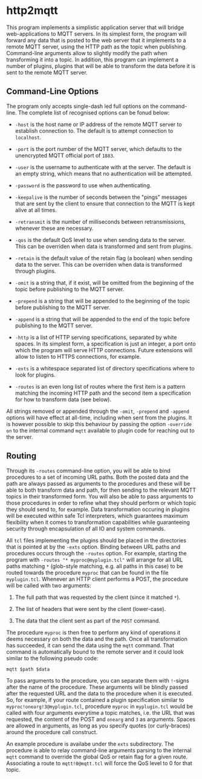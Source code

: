 # http2mqtt

This program implements a simplistic application server that will bridge
web-applications to MQTT servers. In its simplest form, the program will forward
any data that is posted to the web server that it implements to a remote MQTT
server, using the HTTP path as the topic when publishing. Command-line arguments
allow to slightly modify the path when transforming it into a topic. In
addition, this program can implement a number of plugins, plugins that will be
able to transform the data before it is sent to the remote MQTT server.

## Command-Line Options

The program only accepts single-dash led full options on the command-line.
The complete list of recognised options can be fonud below:

- `-host` is the host name or IP address of the remote MQTT server to establish
  connection to. The default is to attempt connection to `localhost`.
  
- `-port` is the port number of the MQTT server, which defaults to the
  unencrypted MQTT official port of `1883`.
  
- `-user` is the username to authenticate with at the server. The default is an
  empty string, which means that no authentication will be attempted.
  
- `-password` is the password to use when authenticating.

- `-keepalive` is the number of seconds between the "pings" messages that are
  sent by the client to ensure that connection to the MQTT is kept alive at all
  times.
  
- `-retransmit` is the number of milliseconds between retransmissions, whenever
  these are necessary.
  
- `-qos` is the default QoS level to use when sending data to the server. This
  can be overriden when data is transformed and sent from plugins.
  
- `-retain` is the default value of the retain flag (a boolean) when sending
  data to the server. This can be overriden when data is transformed through
  plugins.
  
- `-omit` is a string that, if it exist, will be omitted from the beginning of
  the topic before publishing to the MQTT server.
  
- `-prepend` is a string that will be appended to the beginning of the topic
  before publishing to the MQTT server.

- `-append` is a string that will be appended to the end of the topic before
  publishing to the MQTT server.

- `-http` is a list of HTTP serving specifications, separated by white spaces.
  In its simplest form, a specification is just an integer, a port onto which
  the program will serve HTTP connections. Future extensions will allow to
  listen to HTTPS connections, for example.
  
- `-exts` is a whitespace separated list of directory specifications where to
  look for plugins.
  
- `-routes` is an even long list of routes where the first item is a pattern
  matching the incoming HTTP path and the second item a specification for how to
  transform data (see below).
  
All strings removed or appended through the `-omit`, `-prepend` and `-append`
options will have effect at all-time, including when sent from the plugins. It
is however possible to skip this behaviour by passing the option `-override on`
to the internal command `mqtt` available to plugin code for reaching out to the
server.

## Routing

Through its `-routes` command-line option, you will be able to bind procedures
to a set of incoming URL paths. Both the posted data and the path are always
passed as arguments to the procedures and these will be able to both transform
data and path, for then sending to the relevant MQTT topics in their
transformed form. You will also be able to pass arguments to those procedures in
order to refine what they should perform or which topic they should send to, for
example. Data transformation occuring in plugins will be executed within safe
Tcl interpreters, which guarantees maximum flexibility when it comes to
transformation capabilities while guaranteeing security through encapsulation of
all IO and system commands.

All `tcl` files implementing the plugins should be placed in the directories
that is pointed at by the `-exts` option. Binding between URL paths and
procedures occurs through the `-routes` option. For example, starting the
program with `-routes "* myproc@myplugin.tcl"` will arrange for all URL paths
matching `*` (glob-style matching, e.g. all paths in this case) to be routed
towards the procedure `myproc` that can be found in the file `myplugin.tcl`.
Whenever an HTTP client performs a POST, the procedure will be called with two
arguments:

1. The full path that was requested by the client (since it matched
   `*`).

2. The list of headers that were sent by the client (lower-case).

3. The data that the client sent as part of the `POST` command.

The procedure `myproc` is then free to perform any kind of operations
it deems necessary on both the data and the path.  Once all
transformation has succeeded, it can send the data using the `mqtt`
command.  That command is automatically bound to the remote server and
it could look similar to the following pseudo code:

    mqtt $path $data

To pass arguments to the procedure, you can separate them with
`!`-signs after the name of the procedure.  These arguments will be
blindly passed after the requested URL and the data to the procedure
when it is executed.  So, for example, if your route contained a
plugin specification similar to `myproc!onearg!3@myplugin.tcl`,
procedure `myproc` in `myplugin.tcl` would be called with four
arguments everytime a topic matches, i.e. the URL that was requested,
the content of the POST and `onearg` and `3` as arguments.  Spaces are
allowed in arguments, as long as you specify quotes (or curly-braces)
around the procedure call construct.

An example procedure is availabe under the `exts` subdirectory. The procedure is
able to relay command-line arguments parsing to the internal `mqtt` command to
override the global QoS or retain flag for a given route. Associating a route to
`mqtt!0@mqtt.tcl` will force the QoS level to 0 for that topic.